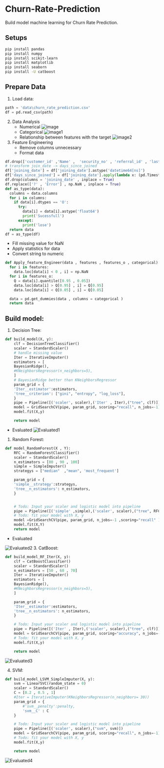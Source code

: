 # Churn-Rate-Prediction
Build model machine learning for Churn Rate Prediction. 

## Setups
```bash
pip install pandas
pip install numpy
pip install scikit-learn
pip install matplotlib
pip install seaborn
pip install -U catboost
```
## Prepare Data

1. Load data:
```python
path = 'data\churn_rate_prediction.csv'
df = pd.read_csv(path)
```
2. Data Analysis
   - Numerical
![image](data/Screenshot%202023-12-29%20093243.png)
   - Categorical
![image1](data/Screenshot%202023-12-29%20093518.png)
   - Relationship between features with the target
![image2](data/Screenshot%202023-12-29%20094802.png)
3. Feature Engineering
   - Remove columns unnecessary
   - Format data
```python
df.drop(['customer_id' ,'Name' ,  'security_no' , 'referral_id' , 'last_visit_time'] , axis = 1 , inplace = True)
# transform join_date -> days_since_joined
df['joining_date'] = df['joining_date'].astype('datetime64[ns]')
df['days_since_joined'] = df['joining_date'].apply(lambda x: (pd.Timestamp('today')-x).days)
df.drop(columns = 'joining_date' , inplace = True)
df.replace(['?' , 'Error'] , np.NaN , inplace = True)
def as_type(data):
  columns = data.columns
  for i in columns:
    if data[i].dtypes == 'O':
      try:
        data[i] = data[i].astype('float64')
        print('Sucessfull')
      except:
        print('lose')
  return data
df = as_type(df)
```
  - Fill missing value for NaN
  - Apply statistics for data
  - Convert string to numeric
```python
def Apply_feature_Engineer(data , features , features_o , categorical):
  for i in features:
    data.loc[data[i] < 0 , i] = np.NaN
  for i in features_o:
    Q = data[i].quantile([0.95 , 0.05])
    data.loc[data[i] > Q[0.95] , i] = Q[0.95]
    data.loc[data[i] < Q[0.05] , i] = Q[0.05]

  data = pd.get_dummies(data , columns = categorical )
  return data
```
## Build model: 
1. Decision Tree:
```python
def build_model(X, y):
    clf = DecisionTreeClassifier()
    scaler = StandardScaler()
    # handle missing value
    Iter = IterativeImputer()
    estimators = [
    BayesianRidge(),
    #KNeighborsRegressor(n_neighbors=5),
    ]
    # BayesianRidge better than KNeighborsRegressor
    param_grid = {
    'Iter__estimator':estimators,
    'tree__criterion': ["gini", "entropy", "log_loss"],
    }
    pipe = Pipeline([('scaler', scaler),('Iter' , Iter),("tree", clf)])
    model = GridSearchCV(pipe, param_grid, scoring="recall", n_jobs=-1)
    model.fit(X,y)

    return model
```
- Evaluated
![Evaluated1](data/Screenshot%202023-12-29%20102934.png)

1. Random Forest:
```python
def model_RandomForest(X , Y):
    RFC = RandomForestClassifier()
    scaler = StandardScaler()
    n_estimators = [80 , 90 , 100]
    simple = SimpleImputer()
    strategys = ["median"  ,"mean", 'most_frequent']

    param_grid = {
    'simple__strategy':strategys,
    'tree__n_estimators': n_estimators,
    }


    # Todo: Input your scaler and logistic model into pipeline
    pipe = Pipeline([('simple' ,simple),('scaler', scaler),("tree", RFC )])
    # Todo: fit your model with X, y
    model =GridSearchCV(pipe, param_grid, n_jobs=-1 ,scoring="recall" )
    model.fit(X,Y)
    return model
```
- Evaluated

![Evaluated2](data/Screenshot%202023-12-29%20103748.png)
3. CatBoost:
```python
def build_model_RF_Iter(X, y):
    clf = CatBoostClassifier()
    scaler = StandardScaler()
    n_estimators = [50 , 60 , 70]
    Iter = IterativeImputer()
    estimators = [
    BayesianRidge(),
    #KNeighborsRegressor(n_neighbors=5),
    ]

    param_grid = {
    'Iter__estimator':estimators,
    'tree__n_estimators': n_estimators,
    }

    # Todo: Input your scaler and logistic model into pipeline
    pipe = Pipeline([('Iter' , Iter),('scaler', scaler),("tree", clf)])
    model = GridSearchCV(pipe, param_grid, scoring="accuracy", n_jobs=-1 )
    # Todo: fit your model with X, y
    model.fit(X,y)

    return model
```
![Evaluated3](data/Screenshot%202023-12-29%20104311.png)

4. SVM:
```python
def build_model_LSVM_SimpleImputer(X, y):
    svm = LinearSVC(random_state = 0)
    scaler = StandardScaler()
    C = [0.2 , 0.5 , 1]
    #Iter = IterativeImputer(KNeighborsRegressor(n_neighbors= 30))
    param_grid = {
        #'svm__penalty':penalty,
        'svm__C' : C
    }

    # Todo: Input your scaler and logistic model into pipeline
    pipe = Pipeline([('scaler', scaler),("svm", svm)])
    model = GridSearchCV(pipe, param_grid, scoring="recall", n_jobs=-1)
    # Todo: fit your model with X, y
    model.fit(X,y)

    return model
```
![Evaluated4](data/Screenshot%202023-12-29%20104736.png)